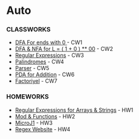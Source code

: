 # Auto
<h3>CLASSWORKS</h3>
<ul>
  <li><a href="https://feyzanursaka.github.io/Automata/CW1.png" rel="nofollow">DFA For ends with 0 </a> - CW1</li>
  <li><a href="https://feyzanursaka.github.io/Automata/CW2.png" rel="nofollow">DFA & NFA for L = ( 1 + 0 ) ** 00</a> - CW2</li>
  <li><a href="https://feyzanursaka.github.io/Automata/CW3.html" rel="nofollow">Regular Expressions</a> - CW3</li>
  <li><a href="https://feyzanursaka.github.io/Automata/CW4.png" rel="nofollow">Palindromes</a> - CW4</li>
  <li><a href="https://feyzanursaka.github.io/Automata/CW5/Expression.html" rel="nofollow">Parser</a> - CW5</li>
  <li><a href="https://feyzanursaka.github.io/Automata/PDA1.html" rel="nofollow">PDA for Addition</a> - CW6</li>
  <li><a href="https://feyzanursaka.github.io/Automata/CW7/microJ3.html" rel="nofollow">Factoriyel</a> - CW7</li>
</ul>
<h3>HOMEWORKS</h3>
<ul>
  <li><a href="https://feyzanursaka.github.io/Automata/HW1.html" rel="nofollow">Regular Expressions for Arrays & Strings</a> - HW1</li>
  <li><a href="https://feyzanursaka.github.io/Automata/HW2/Expression.html" rel="nofollow">Mod & Functions</a> - HW2</li>
  <li><a href="https://feyzanursaka.github.io/Automata/HW3/microJ1.html" rel="nofollow">MicroJ1</a> - HW3</li>
  <li><a href="https://feyzanursaka.github.io/Automata/Website-master/WEBSITE/index.html" rel="nofollow">Regex Website</a> - HW4</li>
  
</ul>
